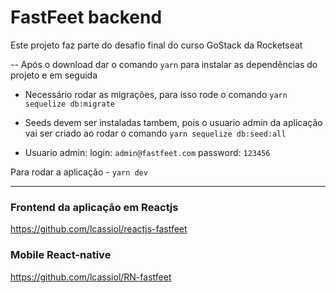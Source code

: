 <h1>FastFeet backend</h1>

Este projeto faz parte do desafio final do curso GoStack da Rocketseat


-- Após o download dar o comando `yarn` para instalar as dependências do projeto e em seguida


- Necessário rodar as migrações, para isso rode o comando
`yarn sequelize db:migrate`

- Seeds devem ser instaladas tambem, pois o usuario admin da aplicação vai ser criado ao rodar o comando
`yarn sequelize db:seed:all`

- Usuario admin: 
login: `admin@fastfeet.com`
password: `123456`


 Para rodar a aplicação - `yarn dev`


--------------------

### Frontend da aplicação em Reactjs

https://github.com/lcassiol/reactjs-fastfeet

### Mobile React-native

https://github.com/lcassiol/RN-fastfeet


